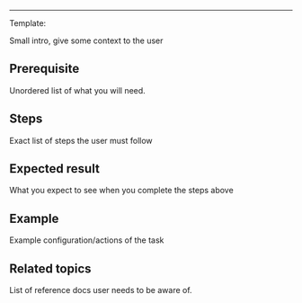 <!--
title: "Access API"
sidebar_label: "Access API"
custom_edit_url: "https://github.com/netdata/netdata/blob/master/docs/tasks/access-api.md"
learn_status: "Published"
learn_topic_type: "Tasks"
learn_rel_path: ""
learn_docs_purpose: "Instructions on how to use the Netdata API (Integrate the swagger API reference inside this page)"
-->

**********************************************************************
Template:

Small intro, give some context to the user

## Prerequisite

Unordered list of what you will need. 

## Steps

Exact list of steps the user must follow

## Expected result

What you expect to see when you complete the steps above

## Example

Example configuration/actions of the task

## Related topics

List of reference docs user needs to be aware of.

